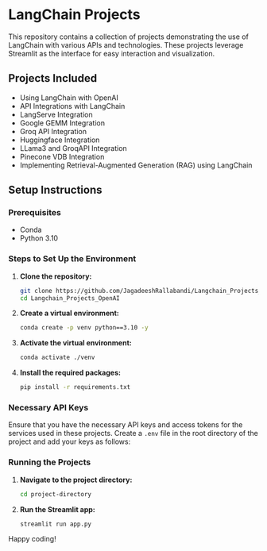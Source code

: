 # LangChain Projects

This repository contains a collection of projects demonstrating the use of LangChain with various APIs and technologies. These projects leverage Streamlit as the interface for easy interaction and visualization.

## Projects Included
- Using LangChain with OpenAI
- API Integrations with LangChain
- LangServe Integration
- Google GEMM Integration
- Groq API Integration
- Huggingface Integration
- LLama3 and GroqAPI Integration
- Pinecone VDB Integration
- Implementing Retrieval-Augmented Generation (RAG) using LangChain

## Setup Instructions

### Prerequisites
- Conda
- Python 3.10

### Steps to Set Up the Environment

1. **Clone the repository:**
    ```bash
    git clone https://github.com/JagadeeshRallabandi/Langchain_Projects_OpenAI.git
    cd Langchain_Projects_OpenAI
    ```

2. **Create a virtual environment:**
    ```bash
    conda create -p venv python==3.10 -y
    ```

3. **Activate the virtual environment:**
    ```bash
    conda activate ./venv
    ```

4. **Install the required packages:**
    ```bash
    pip install -r requirements.txt
    ```

### Necessary API Keys

Ensure that you have the necessary API keys and access tokens for the services used in these projects. Create a `.env` file in the root directory of the project and add your keys as follows:


### Running the Projects

1. **Navigate to the project directory:**
    ```bash
    cd project-directory
    ```

2. **Run the Streamlit app:**
    ```bash
    streamlit run app.py
    ```


Happy coding!
